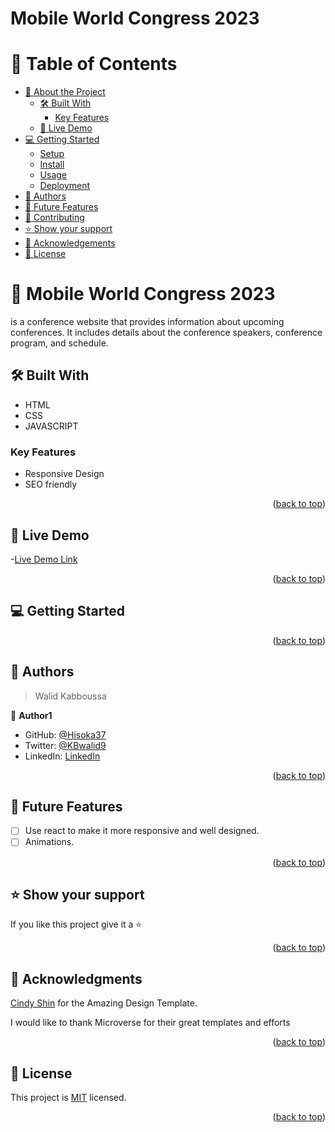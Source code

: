 # Mobile World Congress 2023
<a name="readme-top"></a>





# 📗 Table of Contents

- [📖 About the Project](#about-project)
  - [🛠 Built With](#built-with)
    - [Key Features](#key-features)
  - [🚀 Live Demo](#live-demo)
- [💻 Getting Started](#getting-started)
  - [Setup](#setup)
  - [Install](#install)
  - [Usage](#usage)
  - [Deployment](#triangular_flag_on_post-deployment)
- [👥 Authors](#authors)
- [🔭 Future Features](#future-features)
- [🤝 Contributing](#contributing)
- [⭐️ Show your support](#support)
- [🙏 Acknowledgements](#acknowledgements)
- [📝 License](#license)

<!-- PROJECT DESCRIPTION -->

# 📖 Mobile World Congress 2023 <a name="about-project"></a>

 

 is a conference website that provides information about upcoming conferences. It includes details about the conference speakers, conference program, and schedule.

## 🛠 Built With <a name="built-with"></a>

- HTML
- CSS
- JAVASCRIPT


### Key Features <a name="key-features"></a>


- Responsive Design
- SEO friendly 


<p align="right">(<a href="#readme-top">back to top</a>)</p>

 

## 🚀 Live Demo <a name="live-demo"></a>
-[Live Demo Link](https://hisoka37.github.io/Mobile-World-Congress-2023/)



<p align="right">(<a href="#readme-top">back to top</a>)</p>

 

## 💻 Getting Started <a name="getting-started"></a>






<p align="right">(<a href="#readme-top">back to top</a>)</p>

## 👥 Authors <a name="authors"></a>

> Walid Kabboussa

👤 **Author1**

- GitHub: [@Hisoka37](https://github.com/Hisoka37)
- Twitter: [@KBwalid9](https://twitter.com/KBwalid9)
- LinkedIn: [LinkedIn](https://www.linkedin.com/in/walidkb/)

<p align="right">(<a href="#readme-top">back to top</a>)</p>

 
## 🔭 Future Features <a name="future-features"></a>

 

- [ ] Use react to make it more responsive and well designed.
- [ ] Animations.

<p align="right">(<a href="#readme-top">back to top</a>)</p>




## ⭐️ Show your support <a name="support"></a>

 

If you like this project give it a ⭐️

<p align="right">(<a href="#readme-top">back to top</a>)</p>

<!-- ACKNOWLEDGEMENTS -->

## 🙏 Acknowledgments <a name="acknowledgements"></a>

[Cindy Shin](https://www.behance.net/gallery/29845175/CC-Global-Summit-2015) for the Amazing Design Template.

I would like to thank Microverse for their great templates and efforts

<p align="right">(<a href="#readme-top">back to top</a>)</p>

<!-- LICENSE -->

## 📝 License <a name="license"></a>

This project is [MIT](./LICENSE.md) licensed.

<p align="right">(<a href="#readme-top">back to top</a>)</p>
